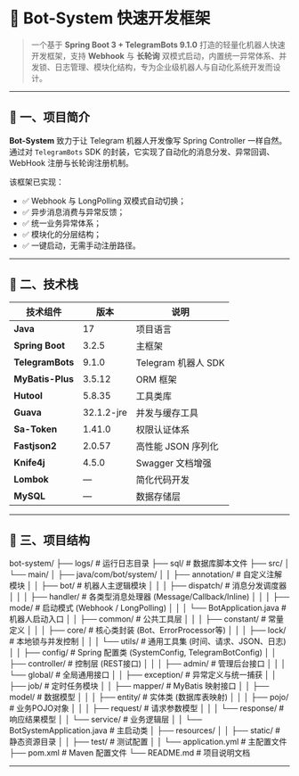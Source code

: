 # 🤖 Bot-System 快速开发框架

> 一个基于 **Spring Boot 3 + TelegramBots 9.1.0** 打造的轻量化机器人快速开发框架，支持 **Webhook** 与 **长轮询** 双模式启动，内置统一异常体系、并发锁、日志管理、模块化结构，专为企业级机器人与自动化系统开发而设计。

---

## 🚀 一、项目简介

**Bot-System** 致力于让 Telegram 机器人开发像写 Spring Controller 一样自然。  
通过对 `TelegramBots` SDK 的封装，它实现了自动化的消息分发、异常回调、WebHook 注册与长轮询注册机制。

该框架已实现：
- ✅ Webhook 与 LongPolling 双模式自动切换；
- ✅ 异步消息消费与异常反馈；
- ✅ 统一业务异常体系；
- ✅ 模块化的分层结构；
- ✅ 一键启动，无需手动注册路径。

---

## 🧱 二、技术栈

| 技术组件 | 版本 | 说明 |
|-----------|------|------|
| **Java** | 17 | 项目语言 |
| **Spring Boot** | 3.2.5 | 主框架 |
| **TelegramBots** | 9.1.0 | Telegram 机器人 SDK |
| **MyBatis-Plus** | 3.5.12 | ORM 框架 |
| **Hutool** | 5.8.35 | 工具类库 |
| **Guava** | 32.1.2-jre | 并发与缓存工具 |
| **Sa-Token** | 1.41.0 | 权限认证体系 |
| **Fastjson2** | 2.0.57 | 高性能 JSON 序列化 |
| **Knife4j** | 4.5.0 | Swagger 文档增强 |
| **Lombok** | — | 简化代码开发 |
| **MySQL** | — | 数据存储层 |

---

## 📁 三、项目结构

bot-system/
├── logs/ # 运行日志目录
├── sql/ # 数据库脚本文件
├── src/
│ └── main/
│ ├── java/com/bot/system/
│ │ ├── annotation/ # 自定义注解模块
│ │ ├── bot/ # 机器人主逻辑模块
│ │ │ ├── dispatch/ # 消息分发调度器
│ │ │ ├── handler/ # 各类型消息处理器 (Message/Callback/Inline)
│ │ │ ├── mode/ # 启动模式 (Webhook / LongPolling)
│ │ │ └── BotApplication.java # 机器人启动入口
│ │ ├── common/ # 公共工具层
│ │ │ ├── constant/ # 常量定义
│ │ │ ├── core/ # 核心类封装 (Bot、ErrorProcessor等)
│ │ │ ├── lock/ # 本地锁与并发控制
│ │ │ └── utils/ # 通用工具集 (时间、请求、JSON、日志)
│ │ ├── config/ # Spring 配置类 (SystemConfig, TelegramBotConfig)
│ │ ├── controller/ # 控制层 (REST接口)
│ │ │ ├── admin/ # 管理后台接口
│ │ │ └── global/ # 全局通用接口
│ │ ├── exception/ # 异常定义与统一捕获
│ │ ├── job/ # 定时任务模块
│ │ ├── mapper/ # MyBatis 映射接口
│ │ ├── model/ # 数据模型
│ │ │ ├── entity/ # 实体类 (数据库表映射)
│ │ │ ├── pojo/ # 业务POJO对象
│ │ │ ├── request/ # 请求参数模型
│ │ │ └── response/ # 响应结果模型
│ │ └── service/ # 业务逻辑层
│ │ └── BotSystemApplication.java # 主启动类
│ ├── resources/
│ │ ├── static/ # 静态资源目录
│ │ ├── test/ # 测试配置
│ │ └── application.yml # 主配置文件
├── pom.xml # Maven 配置文件
└── README.md # 项目说明文档

---
